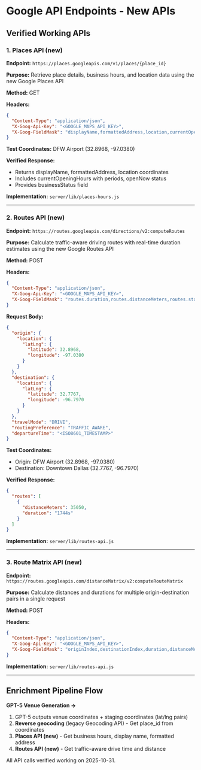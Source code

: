 # Google API Endpoints - New APIs

## Verified Working APIs

### 1. Places API (new)
**Endpoint:** `https://places.googleapis.com/v1/places/{place_id}`

**Purpose:** Retrieve place details, business hours, and location data using the new Google Places API

**Method:** GET

**Headers:**
```json
{
  "Content-Type": "application/json",
  "X-Goog-Api-Key": "<GOOGLE_MAPS_API_KEY>",
  "X-Goog-FieldMask": "displayName,formattedAddress,location,currentOpeningHours,regularOpeningHours,businessStatus"
}
```

**Test Coordinates:** DFW Airport (32.8968, -97.0380)

**Verified Response:**
- Returns displayName, formattedAddress, location coordinates
- Includes currentOpeningHours with periods, openNow status
- Provides businessStatus field

**Implementation:** `server/lib/places-hours.js`

---

### 2. Routes API (new)
**Endpoint:** `https://routes.googleapis.com/directions/v2:computeRoutes`

**Purpose:** Calculate traffic-aware driving routes with real-time duration estimates using the new Google Routes API

**Method:** POST

**Headers:**
```json
{
  "Content-Type": "application/json",
  "X-Goog-Api-Key": "<GOOGLE_MAPS_API_KEY>",
  "X-Goog-FieldMask": "routes.duration,routes.distanceMeters,routes.staticDuration"
}
```

**Request Body:**
```json
{
  "origin": {
    "location": {
      "latLng": {
        "latitude": 32.8968,
        "longitude": -97.0380
      }
    }
  },
  "destination": {
    "location": {
      "latLng": {
        "latitude": 32.7767,
        "longitude": -96.7970
      }
    }
  },
  "travelMode": "DRIVE",
  "routingPreference": "TRAFFIC_AWARE",
  "departureTime": "<ISO8601_TIMESTAMP>"
}
```

**Test Coordinates:**
- Origin: DFW Airport (32.8968, -97.0380)
- Destination: Downtown Dallas (32.7767, -96.7970)

**Verified Response:**
```json
{
  "routes": [
    {
      "distanceMeters": 35050,
      "duration": "1744s"
    }
  ]
}
```

**Implementation:** `server/lib/routes-api.js`

---

### 3. Route Matrix API (new)
**Endpoint:** `https://routes.googleapis.com/distanceMatrix/v2:computeRouteMatrix`

**Purpose:** Calculate distances and durations for multiple origin-destination pairs in a single request

**Method:** POST

**Headers:**
```json
{
  "Content-Type": "application/json",
  "X-Goog-Api-Key": "<GOOGLE_MAPS_API_KEY>",
  "X-Goog-FieldMask": "originIndex,destinationIndex,duration,distanceMeters,status"
}
```

**Implementation:** `server/lib/routes-api.js`

---

## Enrichment Pipeline Flow

**GPT-5 Venue Generation →**
1. GPT-5 outputs venue coordinates + staging coordinates (lat/lng pairs)
2. **Reverse geocoding** (legacy Geocoding API) - Get place_id from coordinates
3. **Places API (new)** - Get business hours, display name, formatted address
4. **Routes API (new)** - Get traffic-aware drive time and distance

All API calls verified working on 2025-10-31.
